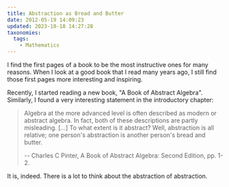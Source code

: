 ```yaml
---
title: Abstraction as Bread and Butter
date: 2012-05-19 14:09:23
updated: 2023-10-18 14:27:28
taxonomies:
  tags:
    - Mathematics
---
```


I find the first pages of a book to be the most instructive ones for many
reasons. When I look at a good book that I read many years ago, I still find
those first pages more interesting and inspiring.

<!-- more -->

Recently, I started reading a new book, "A Book of Abstract Algebra". Similarly,
I found a very interesting statement in the introductory chapter:

> Algebra at the more advanced level is often described as modern or abstract
> algebra. In fact, both of these descriptions are partly misleading. [...] To
> what extent is it abstract? Well, abstraction is all relative; one person's
> abstraction is another person's bread and butter.
>
> -- Charles C Pinter, A Book of Abstract Algebra: Second Edition, pp. 1-2.

It is, indeed. There is a lot to think about the abstraction of abstraction.
